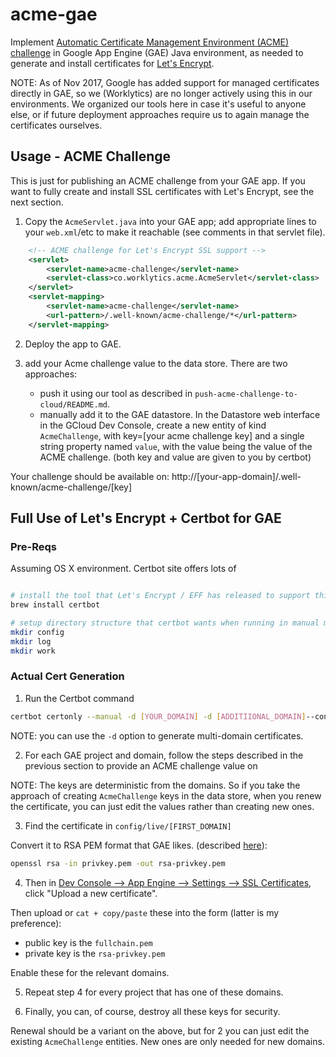 # acme-gae
Implement [Automatic Certificate Management Environment (ACME) challenge](https://ietf-wg-acme.github.io/acme/draft-ietf-acme-acme.html#rfc.section.7.5)
in Google App Engine (GAE) Java environment, as needed to generate and install certificates for [Let's Encrypt](https://letsencrypt.org/).

NOTE: As of Nov 2017, Google has added support for managed certificates directly in GAE, so we (Worklytics) are no longer actively using this in our environments. We organized our tools here in case it's useful to anyone else, or if future deployment approaches require us to again manage the certificates ourselves.

## Usage - ACME Challenge
This is just for publishing an ACME challenge from your GAE app.  If you want to fully create and install SSL certificates with Let's Encrypt, see the next section.

1. Copy the `AcmeServlet.java` into your GAE app; add appropriate lines to your `web.xml`/etc to make it reachable (see comments in that servlet file).  

```xml
    <!-- ACME challenge for Let's Encrypt SSL support -->
    <servlet>
        <servlet-name>acme-challenge</servlet-name>
        <servlet-class>co.worklytics.acme.AcmeServlet</servlet-class>
    </servlet>
    <servlet-mapping>
        <servlet-name>acme-challenge</servlet-name>
        <url-pattern>/.well-known/acme-challenge/*</url-pattern>
    </servlet-mapping>
```

2. Deploy the app to GAE.


3. add your Acme challenge value to the data store.  There are two approaches:
    * push it using our tool as described in `push-acme-challenge-to-cloud/README.md`.
    * manually add it to the GAE datastore. In the Datastore web interface in the GCloud Dev Console, create a new entity of kind `AcmeChallenge`, with key=[your acme challenge key] and a single string property named `value`, with the value being the value of the ACME challenge.  (both key and value are given to you by certbot) 

Your challenge should be available on: http://[your-app-domain]/.well-known/acme-challenge/[key]

## Full Use of Let's Encrypt + Certbot for GAE

### Pre-Reqs

Assuming OS X environment. Certbot site offers lots of 

```bash

# install the tool that Let's Encrypt / EFF has released to support this
brew install certbot

# setup directory structure that certbot wants when running in manual mode as regular user (not sudo)
mkdir config
mkdir log
mkdir work
```

### Actual Cert Generation

1. Run the Certbot command
```bash
certbot certonly --manual -d [YOUR_DOMAIN] -d [ADDITIIONAL_DOMAIN]--config-dir config/ --work-dir work/ --logs-dir log/
```

NOTE: you can use the `-d` option to generate multi-domain certificates.  

2. For each GAE project and domain, follow the steps described in the previous section to provide an ACME challenge value on 

NOTE: The keys are deterministic from the domains. So if you take the approach of creating `AcmeChallenge` keys in the data store, when you renew the certificate, you can just edit the values rather than creating new ones.

 3. Find the certificate in `config/live/[FIRST_DOMAIN]`

Convert it to RSA PEM format that GAE likes. (described [here](https://cloud.google.com/appengine/docs/standard/python/using-custom-domains-and-ssl#converting_private_keys_and_concatenating_ssl_certificates)):

```bash
openssl rsa -in privkey.pem -out rsa-privkey.pem
```

 4. Then in [Dev Console --> App Engine --> Settings --> SSL Certificates](https://console.cloud.google.com/appengine/settings/certificates), click "Upload a new certificate".

Then upload or `cat + copy/paste` these into the form (latter is my preference): 
  * public key is the `fullchain.pem`
  * private key is the `rsa-privkey.pem`

Enable these for the relevant domains.

 5. Repeat step 4 for every project that has one of these domains.

 6. Finally, you can, of course, destroy all these keys for security.


Renewal should be a variant on the above, but for 2 you can just edit the existing `AcmeChallenge`
entities. New ones are only needed for new domains.
